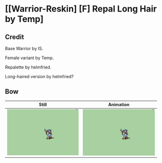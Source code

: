 # [\[Warrior-Reskin\] \[F\] Repal Long Hair by Temp]

## Credit

Base Warrior by IS.

Female variant by Temp.

Repalette by helmfried.

Long-haired version by helmfried?
	
## Bow

| Still | Animation |
| :---: | :-------: |
| ![Bow still](./Bow_000.png) | ![Bow animation](./Bow.gif) |
